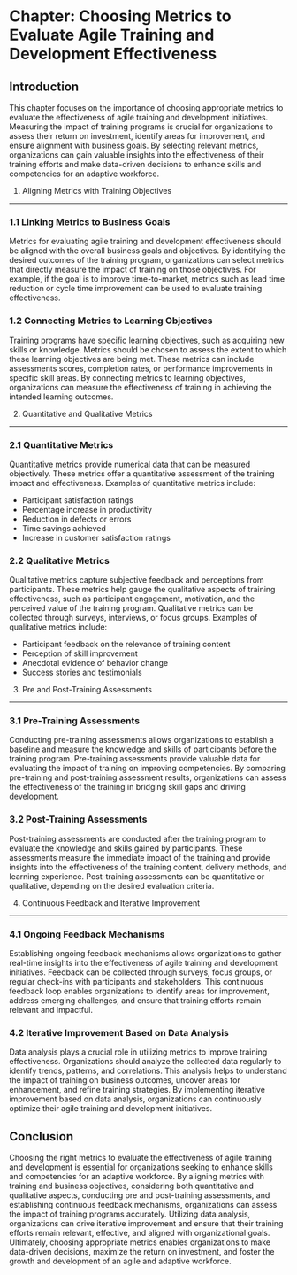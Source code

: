 Chapter: Choosing Metrics to Evaluate Agile Training and Development Effectiveness
==================================================================================

Introduction
------------

This chapter focuses on the importance of choosing appropriate metrics to evaluate the effectiveness of agile training and development initiatives. Measuring the impact of training programs is crucial for organizations to assess their return on investment, identify areas for improvement, and ensure alignment with business goals. By selecting relevant metrics, organizations can gain valuable insights into the effectiveness of their training efforts and make data-driven decisions to enhance skills and competencies for an adaptive workforce.

1. Aligning Metrics with Training Objectives
--------------------------------------------

### 1.1 Linking Metrics to Business Goals

Metrics for evaluating agile training and development effectiveness should be aligned with the overall business goals and objectives. By identifying the desired outcomes of the training program, organizations can select metrics that directly measure the impact of training on those objectives. For example, if the goal is to improve time-to-market, metrics such as lead time reduction or cycle time improvement can be used to evaluate training effectiveness.

### 1.2 Connecting Metrics to Learning Objectives

Training programs have specific learning objectives, such as acquiring new skills or knowledge. Metrics should be chosen to assess the extent to which these learning objectives are being met. These metrics can include assessments scores, completion rates, or performance improvements in specific skill areas. By connecting metrics to learning objectives, organizations can measure the effectiveness of training in achieving the intended learning outcomes.

2. Quantitative and Qualitative Metrics
---------------------------------------

### 2.1 Quantitative Metrics

Quantitative metrics provide numerical data that can be measured objectively. These metrics offer a quantitative assessment of the training impact and effectiveness. Examples of quantitative metrics include:

* Participant satisfaction ratings
* Percentage increase in productivity
* Reduction in defects or errors
* Time savings achieved
* Increase in customer satisfaction ratings

### 2.2 Qualitative Metrics

Qualitative metrics capture subjective feedback and perceptions from participants. These metrics help gauge the qualitative aspects of training effectiveness, such as participant engagement, motivation, and the perceived value of the training program. Qualitative metrics can be collected through surveys, interviews, or focus groups. Examples of qualitative metrics include:

* Participant feedback on the relevance of training content
* Perception of skill improvement
* Anecdotal evidence of behavior change
* Success stories and testimonials

3. Pre and Post-Training Assessments
------------------------------------

### 3.1 Pre-Training Assessments

Conducting pre-training assessments allows organizations to establish a baseline and measure the knowledge and skills of participants before the training program. Pre-training assessments provide valuable data for evaluating the impact of training on improving competencies. By comparing pre-training and post-training assessment results, organizations can assess the effectiveness of the training in bridging skill gaps and driving development.

### 3.2 Post-Training Assessments

Post-training assessments are conducted after the training program to evaluate the knowledge and skills gained by participants. These assessments measure the immediate impact of the training and provide insights into the effectiveness of the training content, delivery methods, and learning experience. Post-training assessments can be quantitative or qualitative, depending on the desired evaluation criteria.

4. Continuous Feedback and Iterative Improvement
------------------------------------------------

### 4.1 Ongoing Feedback Mechanisms

Establishing ongoing feedback mechanisms allows organizations to gather real-time insights into the effectiveness of agile training and development initiatives. Feedback can be collected through surveys, focus groups, or regular check-ins with participants and stakeholders. This continuous feedback loop enables organizations to identify areas for improvement, address emerging challenges, and ensure that training efforts remain relevant and impactful.

### 4.2 Iterative Improvement Based on Data Analysis

Data analysis plays a crucial role in utilizing metrics to improve training effectiveness. Organizations should analyze the collected data regularly to identify trends, patterns, and correlations. This analysis helps to understand the impact of training on business outcomes, uncover areas for enhancement, and refine training strategies. By implementing iterative improvement based on data analysis, organizations can continuously optimize their agile training and development initiatives.

Conclusion
----------

Choosing the right metrics to evaluate the effectiveness of agile training and development is essential for organizations seeking to enhance skills and competencies for an adaptive workforce. By aligning metrics with training and business objectives, considering both quantitative and qualitative aspects, conducting pre and post-training assessments, and establishing continuous feedback mechanisms, organizations can assess the impact of training programs accurately. Utilizing data analysis, organizations can drive iterative improvement and ensure that their training efforts remain relevant, effective, and aligned with organizational goals. Ultimately, choosing appropriate metrics enables organizations to make data-driven decisions, maximize the return on investment, and foster the growth and development of an agile and adaptive workforce.
